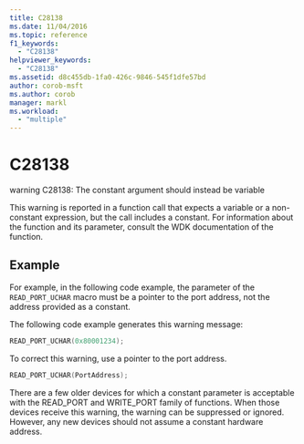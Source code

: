 ```yaml
---
title: C28138
ms.date: 11/04/2016
ms.topic: reference
f1_keywords:
  - "C28138"
helpviewer_keywords:
  - "C28138"
ms.assetid: d8c455db-1fa0-426c-9846-545f1dfe57bd
author: corob-msft
ms.author: corob
manager: markl
ms.workload:
  - "multiple"
---
```

# C28138
warning C28138: The constant argument should instead be variable

 This warning is reported in a function call that expects a variable or a non-constant expression, but the call includes a constant. For information about the function and its parameter, consult the WDK documentation of the function.

## Example
 For example, in the following code example, the parameter of the `READ_PORT_UCHAR` macro must be a pointer to the port address, not the address provided as a constant.

 The following code example generates this warning message:

```cpp
READ_PORT_UCHAR(0x80001234);
```

 To correct this warning, use a pointer to the port address.

```cpp
READ_PORT_UCHAR(PortAddress);
```

 There are a few older devices for which a constant parameter is acceptable with the READ_PORT and WRITE_PORT family of functions. When those devices receive this warning, the warning can be suppressed or ignored. However, any new devices should not assume a constant hardware address.
